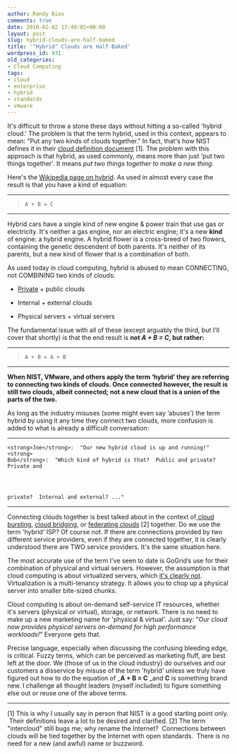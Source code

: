 ```yaml
---
author: Randy Bias
comments: true
date: 2010-02-02 17:49:01+00:00
layout: post
slug: hybrid-clouds-are-half-baked
title: '"Hybrid" Clouds are Half-Baked'
wordpress_id: 931
old_categories:
- Cloud Computing
tags:
- cloud
- enterprise
- hybrid
- standards
- vmware
---
```


It's difficult to throw a stone these days without hitting a so-called 'hybrid cloud.'  The problem is that the term hybrid, used in this context, appears to mean: "Put any two kinds of clouds together."  In fact, that's how NIST defines it in their [cloud definition document](http://csrc.nist.gov/groups/SNS/cloud-computing/cloud-def-v15.doc) [1].  The problem with this approach is that hybrid, as used commonly, means more than just 'put two things together'.  It means _put two things together to make a new thing_.

Here's the [Wikipedia page on hybrid](http://en.wikipedia.org/wiki/Hybrid).  As used in almost every case the result is that you have a kind of equation:



* * *






>     
>     A + B = C
> 
> 
</blockquote>




* * *

Hybrid cars have a single kind of new engine & power train that use gas or electricity.  It's neither a gas engine, nor an electric engine; it's a new **kind** of engine: a hybrid engine.  A hybrid flower is a cross-breed of two flowers, containing the genetic descendent of both parents.  It's neither of its parents, but a new kind of flower that is a combination of both.

As used today in cloud computing, hybrid is abused to mean CONNECTING, not COMBINING two kinds of clouds:



	
  * [Private](http://en.wikipedia.org/wiki/Cloud_computing#Private_cloud) + public clouds

	
  * Internal + external clouds

	
  * Physical servers + virtual servers


The fundamental issue with all of these (except arguably the third, but I'll cover that shortly) is that the end result is **not _A + B = C_, but rather:**



* * *






>     
>     A + B = A + B
> 
> 
</blockquote>




* * *

****When NIST, VMware, and others apply the term ‘hybrid’ they are referring to connecting two kinds of clouds.  Once connected however, the result is still two clouds, albeit connected; not a new cloud that is a union of the parts of the two.****

As long as the industry misuses (some might even say ‘abuses’) the term hybrid by using it any time they connect two clouds, more confusion is added to what is already a difficult conversation:



* * *



    
    <strong>Joe</strong>:  "Our new hybrid cloud is up and running!"
    <strong>
    Bob</strong>:  "Which kind of hybrid is that?  Public and private?  Private and



    
    private?  Internal and external? ..."




* * *

Connecting clouds together is best talked about in the context of[ cloud bursting](http://devcentral.f5.com/weblogs/macvittie/archive/2009/07/09/cloud-balancing-cloud-bursting-and-intercloud.aspx), [cloud bridging](http://blog.gogrid.com/2009/01/08/cloudcenters-are-datacenters-in-the-sky/), or [federating clouds](http://www.cloudswitch.com/page/2010-is-the-year-of-the-federated-cloud) [2] together.  Do we use the term 'hybrid' ISP?  Of course not.  If there are connections provided by two different service providers, even if they are connected together, it is clearly understood there are TWO service providers.  It's the same situation here.

The most accurate use of the term I've seen to date is GoGrid’s use for their combination of physical and virtual servers. However, the assumption is that cloud computing is about virtualized servers, which [it's clearly not](http://cloudscaling.com/blog/technology/virtualization-is-not-the-answer-for-clouds).  Virtualization is a multi-tenancy strategy.  It allows you to chop up a physical server into smaller bite-sized chunks.

Cloud computing is about on-demand self-service IT resources, whether it's servers (physical or virtual), storage, or network.  There is no need to make up a new marketing name for 'physical & virtual'.  Just say: "_Our cloud now provides physical servers on-demand for high performance workloads!_"  Everyone gets that.

Precise language, especially when discussing the confusing bleeding edge, is critical. Fuzzy terms, which can be perceived as marketing fluff, are best left at the door. We (those of us in the cloud industry) do ourselves and our customers a disservice by misuse of the term 'hybrid' unless we truly have figured out how to do the equation of _**A + B = C** _and **C** is something brand new. I challenge all thought leaders (myself included) to figure something else out or reuse one of the above terms.



* * *

[1] This is why I usually say in person that NIST is a good starting point only.  Their definitions leave a lot to be desired and clarified.
[2] The term "intercloud" still bugs me; why rename the Internet?  Connections between clouds will be tied together by the Internet with open standards.  There is no need for a new (and awful) name or buzzword.
